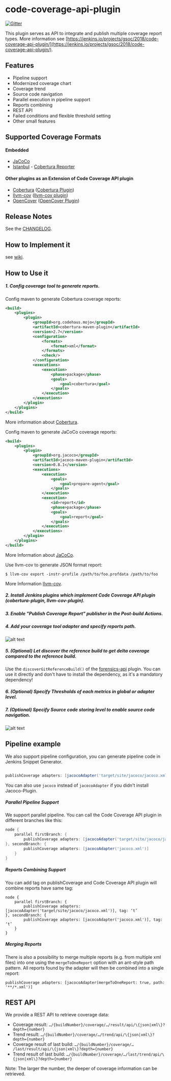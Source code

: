 # code-coverage-api-plugin

[![Gitter](https://badges.gitter.im/jenkinsci/code-coverage-api-plugin.svg)](https://gitter.im/jenkinsci/code-coverage-api-plugin?utm_source=badge&utm_medium=badge&utm_campaign=pr-badge)


This plugin serves as API to integrate and publish multiple coverage report types.
More information see [https://jenkins.io/projects/gsoc/2018/code-coverage-api-plugin/](https://jenkins.io/projects/gsoc/2018/code-coverage-api-plugin/).

## Features
* Pipeline support
* Modernized coverage chart
* Coverage trend
* Source code navigation
* Parallel execution in pipeline support
* Reports combining
* REST API
* Failed conditions and flexible threshold setting
* Other small features

## Supported Coverage Formats
#### Embedded
- [JaCoCo](https://www.jacoco.org/jacoco/trunk/doc/)
- [Istanbul](https://istanbul.js.org/) - [Cobertura Reporter](https://istanbul.js.org/docs/advanced/alternative-reporters/#cobertura)
#### Other plugins as an Extension of Code Coverage API plugin
- [Cobertura](http://cobertura.github.io/cobertura/) ([Cobertura Plugin](https://github.com/jenkinsci/cobertura-plugin))
- [llvm-cov](https://github.com/llvm-mirror/clang/blob/master/docs/SourceBasedCodeCoverage.rst) ([llvm-cov plugin](https://github.com/jenkinsci/llvm-cov-plugin))
- [OpenCover](https://github.com/OpenCover/opencover) ([OpenCover Plugin](https://github.com/jenkinsci/opencover-plugin))

## Release Notes
See the [CHANGELOG](CHANGELOG.md).

## How to Implement it
see [wiki](https://github.com/jenkinsci/code-coverage-api-plugin/wiki).
## How to Use it

#####  1. Config coverage tool to generate reports.

Config maven to generate Cobertura coverage reports:
```xml
<build>
    <plugins>
        <plugin>
            <groupId>org.codehaus.mojo</groupId>
            <artifactId>cobertura-maven-plugin</artifactId>
            <version>2.7</version>
            <configuration>
                <formats>
                    <format>xml</format>
                </formats>
                <check/>
            </configuration>
            <executions>
                <execution>
                    <phase>package</phase>
                    <goals>
                        <goal>cobertura</goal>
                    </goals>
                </execution>
            </executions>
        </plugin>
    </plugins>
</build>
```
More information about [Cobertura](http://cobertura.github.io/cobertura/).

Config maven to generate JaCoCo coverage reports:

```xml
<build>
    <plugins>
        <plugin>
            <groupId>org.jacoco</groupId>
            <artifactId>jacoco-maven-plugin</artifactId>
            <version>0.8.1</version>
            <executions>
                <execution>
                    <goals>
                        <goal>prepare-agent</goal>
                    </goals>
                </execution>
                <execution>
                    <id>report</id>
                    <phase>package</phase>
                    <goals>
                        <goal>report</goal>
                    </goals>
                </execution>
            </executions>
        </plugin>
    </plugins>
</build>
```
More Information about [JaCoCo](https://www.jacoco.org/jacoco/trunk/doc/).

Use llvm-cov to generate JSON format report:
```
$ llvm-cov export -instr-profile /path/to/foo.profdata /path/to/foo
```
More Information  [llvm-cov](https://github.com/llvm-mirror/clang/blob/master/docs/SourceBasedCodeCoverage.rst#exporting-coverage-data).

##### 2. Install Jenkins plugins which implement Code Coverage API plugin (cobertura-plugin, llvm-cov-plugin).
##### 3. Enable "Publish Coverage Report" publisher in the Post-build Actions.
##### 4. Add your coverage tool adapter and specify reports path.
![alt text](./images/config-add-adapter.png "Add coverage adapter")
##### 5. (Optional) Let discover the reference build to get delta coverage compared to the reference build. 
Use the `discoverGitReferenceBuild()` of the [forensics-api](https://github.com/jenkinsci/forensics-api-plugin) plugin.
You can use it directly and don't have to install the dependency, as it's a mandatory dependency!
##### 6. (Optional) Specify Thresholds of each metrics in global or adapter level.
##### 7. (Optional) Specify Source code storing level to enable source code navigation.
![alt text](./images/config.png "Config")

## Pipeline example
We also support pipeline configuration, you can generate pipeline code in Jenkins Snippet Generator.

```groovy

publishCoverage adapters: [jacocoAdapter('target/site/jacoco/jacoco.xml')]

```
You can also use `jacoco` instead of `jacocoAdapter` if you didn't install Jacoco-Plugin.

##### Parallel Pipeline Support
We support parallel pipeline. You can call the Code Coverage API plugin in different branches like this:
```groovy
node {
    parallel firstBranch: {
        publishCoverage adapters: [jacocoAdapter('target/site/jacoco/jacoco.xml')]
}, secondBranch: {
        publishCoverage adapters: [jacocoAdapter('jacoco.xml')]
    }
}
```
##### Reports Combining Support
You can add tag on publishCoverage and Code Coverage API plugin will combine reports have same tag:

```
node {
    parallel firstBranch: {
        publishCoverage adapters: [jacocoAdapter('target/site/jacoco/jacoco.xml')], tag: ‘t’
}, secondBranch: {
        publishCoverage adapters: [jacocoAdapter('jacoco.xml')], tag: ‘t’
    }
}
```
##### Merging Reports
There is also a possibility to merge multiple reports (e.g. from multiple xml files) into one using the `mergeToOneReport` option with an ant-style path pattern.
All reports found by the adapter will then be combined into a single report:

```
publishCoverage adapters: [jacocoAdapter(mergeToOneReport: true, path: '**/*.xml')]
```
## REST API
We provide a REST API to retrieve coverage data:
- Coverage result: `…​/{buildNumber}/coverage/…​/result/api/\{json|xml\}?depth={number}`
- Trend result: `…​/{buildNumber}/coverage/…​/trend/api/\{json|xml\}?depth={number}`
- Coverage result of last build: `…​/{buildNumber}/coverage/…​/last/result/api/\{json|xml\}?depth={number}`
- Trend result of last build: `…​/{buildNumber}/coverage/…​/last/trend/api/\{json|xml\}?depth={number}`

Note: The larger the number, the deeper of coverage information can be retrieved.
